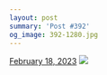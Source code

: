 ```yaml
---
layout: post
summary: 'Post #392'
og_image: 392-1280.jpg
---
```


<p>
  <time>
    <a href="/392">February 18, 2023</a>
  </time>
  <a href="/392">
    <img src="{{ site.assets_url }}/392-640.jpg" srcset="{{ site.assets_url }}/392-320.jpg 320w, {{ site.assets_url }}/392-640.jpg 640w, {{ site.assets_url }}/392-960.jpg 960w, {{ site.assets_url }}/392-1280.jpg 1280w" sizes="(min-width: 700px) 50vw, calc(100vw - 2rem)" />
  </a>
</p>
